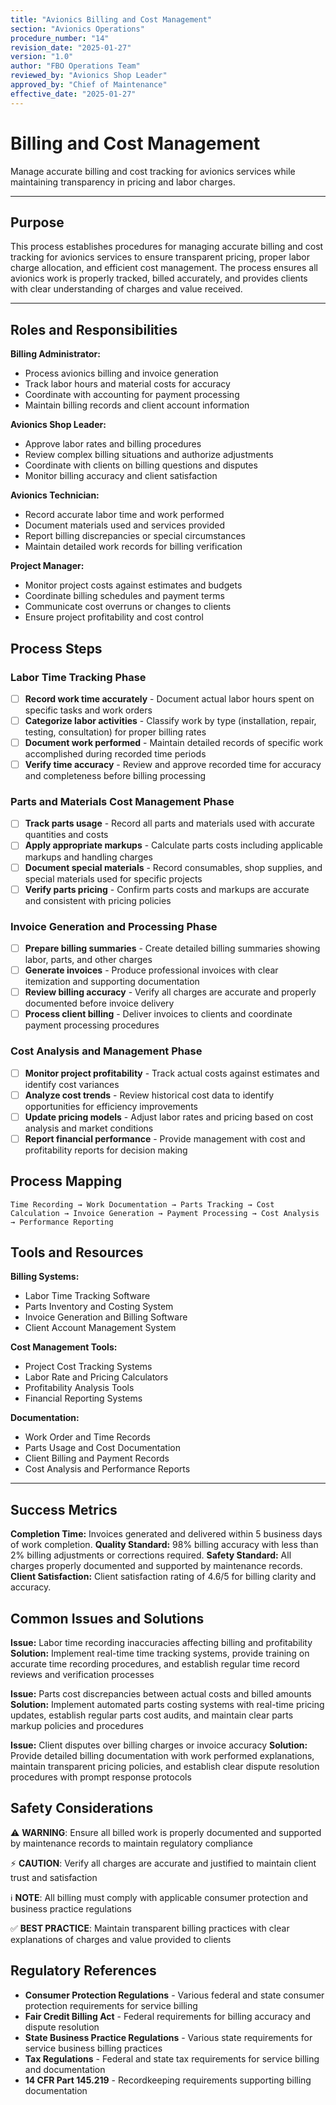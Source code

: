 ```yaml
---
title: "Avionics Billing and Cost Management"
section: "Avionics Operations"
procedure_number: "14"
revision_date: "2025-01-27"
version: "1.0"
author: "FBO Operations Team"
reviewed_by: "Avionics Shop Leader"
approved_by: "Chief of Maintenance"
effective_date: "2025-01-27"
---
```


# Billing and Cost Management

Manage accurate billing and cost tracking for avionics services while maintaining transparency in pricing and labor charges.

_____________________________________________________________________________________________

## Purpose

This process establishes procedures for managing accurate billing and cost tracking for avionics services to ensure transparent pricing, proper labor charge allocation, and efficient cost management. The process ensures all avionics work is properly tracked, billed accurately, and provides clients with clear understanding of charges and value received.

_____________________________________________________________________________________________

## Roles and Responsibilities

**Billing Administrator:**

- Process avionics billing and invoice generation
- Track labor hours and material costs for accuracy
- Coordinate with accounting for payment processing
- Maintain billing records and client account information

**Avionics Shop Leader:**

- Approve labor rates and billing procedures
- Review complex billing situations and authorize adjustments
- Coordinate with clients on billing questions and disputes
- Monitor billing accuracy and client satisfaction

**Avionics Technician:**

- Record accurate labor time and work performed
- Document materials used and services provided
- Report billing discrepancies or special circumstances
- Maintain detailed work records for billing verification

**Project Manager:**

- Monitor project costs against estimates and budgets
- Coordinate billing schedules and payment terms
- Communicate cost overruns or changes to clients
- Ensure project profitability and cost control

## Process Steps

### Labor Time Tracking Phase

- [ ] **Record work time accurately** - Document actual labor hours spent on specific tasks and work orders
- [ ] **Categorize labor activities** - Classify work by type (installation, repair, testing, consultation) for proper billing rates
- [ ] **Document work performed** - Maintain detailed records of specific work accomplished during recorded time periods
- [ ] **Verify time accuracy** - Review and approve recorded time for accuracy and completeness before billing processing

### Parts and Materials Cost Management Phase

- [ ] **Track parts usage** - Record all parts and materials used with accurate quantities and costs
- [ ] **Apply appropriate markups** - Calculate parts costs including applicable markups and handling charges
- [ ] **Document special materials** - Record consumables, shop supplies, and special materials used for specific projects
- [ ] **Verify parts pricing** - Confirm parts costs and markups are accurate and consistent with pricing policies

### Invoice Generation and Processing Phase

- [ ] **Prepare billing summaries** - Create detailed billing summaries showing labor, parts, and other charges
- [ ] **Generate invoices** - Produce professional invoices with clear itemization and supporting documentation
- [ ] **Review billing accuracy** - Verify all charges are accurate and properly documented before invoice delivery
- [ ] **Process client billing** - Deliver invoices to clients and coordinate payment processing procedures

### Cost Analysis and Management Phase

- [ ] **Monitor project profitability** - Track actual costs against estimates and identify cost variances
- [ ] **Analyze cost trends** - Review historical cost data to identify opportunities for efficiency improvements
- [ ] **Update pricing models** - Adjust labor rates and pricing based on cost analysis and market conditions
- [ ] **Report financial performance** - Provide management with cost and profitability reports for decision making

## Process Mapping

```
Time Recording → Work Documentation → Parts Tracking → Cost Calculation → Invoice Generation → Payment Processing → Cost Analysis → Performance Reporting
```

## Tools and Resources

**Billing Systems:**

- Labor Time Tracking Software
- Parts Inventory and Costing System
- Invoice Generation and Billing Software
- Client Account Management System

**Cost Management Tools:**

- Project Cost Tracking Systems
- Labor Rate and Pricing Calculators
- Profitability Analysis Tools
- Financial Reporting Systems

**Documentation:**

- Work Order and Time Records
- Parts Usage and Cost Documentation
- Client Billing and Payment Records
- Cost Analysis and Performance Reports

_____________________________________________________________________________________________

## Success Metrics

**Completion Time:** Invoices generated and delivered within 5 business days of work completion.
**Quality Standard:** 98% billing accuracy with less than 2% billing adjustments or corrections required.
**Safety Standard:** All charges properly documented and supported by maintenance records.
**Client Satisfaction:** Client satisfaction rating of 4.6/5 for billing clarity and accuracy.

## Common Issues and Solutions

**Issue:** Labor time recording inaccuracies affecting billing and profitability
**Solution:** Implement real-time time tracking systems, provide training on accurate time recording procedures, and establish regular time record reviews and verification processes

**Issue:** Parts cost discrepancies between actual costs and billed amounts
**Solution:** Implement automated parts costing systems with real-time pricing updates, establish regular parts cost audits, and maintain clear parts markup policies and procedures

**Issue:** Client disputes over billing charges or invoice accuracy
**Solution:** Provide detailed billing documentation with work performed explanations, maintain transparent pricing policies, and establish clear dispute resolution procedures with prompt response protocols

## Safety Considerations

⚠️ **WARNING**: Ensure all billed work is properly documented and supported by maintenance records to maintain regulatory compliance

⚡ **CAUTION**: Verify all charges are accurate and justified to maintain client trust and satisfaction

ℹ️ **NOTE**: All billing must comply with applicable consumer protection and business practice regulations

✅ **BEST PRACTICE**: Maintain transparent billing practices with clear explanations of charges and value provided to clients

## Regulatory References

- **Consumer Protection Regulations** - Various federal and state consumer protection requirements for service billing
- **Fair Credit Billing Act** - Federal requirements for billing accuracy and dispute resolution
- **State Business Practice Regulations** - Various state requirements for service business billing practices
- **Tax Regulations** - Federal and state tax requirements for service billing and documentation
- **14 CFR Part 145.219** - Recordkeeping requirements supporting billing documentation
